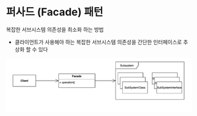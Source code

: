 # 퍼사드 (Facade) 패턴
복잡한 서브시스템 의존성을 최소화 하는 방법

* 클라이언트가 사용해야 하는 복잡한 서브시스템 의존성을 간단한 인터페이스로 추상화 할 수 있다

![img.png](img.png)

